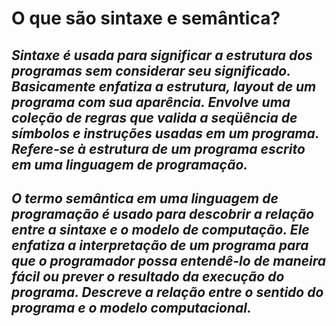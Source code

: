 # O que são sintaxe e semântica?

## *Sintaxe é usada para significar a estrutura dos programas sem considerar seu significado. Basicamente enfatiza a estrutura, layout de um programa com sua aparência. Envolve uma coleção de regras que valida a seqüência de símbolos e instruções usadas em um programa. Refere-se à estrutura de um programa escrito em uma linguagem de programação.* 


## *O termo semântica em uma linguagem de programação é usado para descobrir a relação entre a sintaxe e o modelo de computação. Ele enfatiza a interpretação de um programa para que o programador possa entendê-lo de maneira fácil ou prever o resultado da execução do programa. Descreve a relação entre o sentido do programa e o modelo computacional.* 